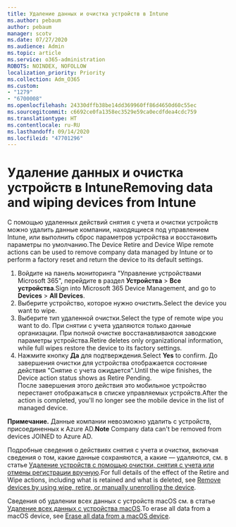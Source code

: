 ```yaml
---
title: Удаление данных и очистка устройств в Intune
ms.author: pebaum
author: pebaum
manager: scotv
ms.date: 07/27/2020
ms.audience: Admin
ms.topic: article
ms.service: o365-administration
ROBOTS: NOINDEX, NOFOLLOW
localization_priority: Priority
ms.collection: Adm_O365
ms.custom:
- "1279"
- "6700008"
ms.openlocfilehash: 24330dffb38be14dd369960ff86d4650d60c55ec
ms.sourcegitcommit: c6692ce0fa1358ec3529e59ca0ecdfdea4cdc759
ms.translationtype: HT
ms.contentlocale: ru-RU
ms.lasthandoff: 09/14/2020
ms.locfileid: "47701296"
---
```

# <a name="removing-data-and-wiping-devices-from-intune"></a><span data-ttu-id="55970-102">Удаление данных и очистка устройств в Intune</span><span class="sxs-lookup"><span data-stu-id="55970-102">Removing data and wiping devices from Intune</span></span>

<span data-ttu-id="55970-103">С помощью удаленных действий снятия с учета и очистки устройств можно удалить данные компании, находящиеся под управлением Intune, или выполнить сброс параметров устройства и восстановить параметры по умолчанию.</span><span class="sxs-lookup"><span data-stu-id="55970-103">The Device Retire and Device Wipe remote actions can be used to remove company data managed by Intune or to perform a factory reset and return the device to its default settings.</span></span>

1. <span data-ttu-id="55970-104">Войдите на панель мониторинга "Управление устройствами Microsoft 365", перейдите в раздел **Устройства** > **Все устройства**.</span><span class="sxs-lookup"><span data-stu-id="55970-104">Sign into Microsoft 365 Device Management, and go to **Devices** > **All Devices**.</span></span>
2. <span data-ttu-id="55970-105">Выберите устройство, которое нужно очистить.</span><span class="sxs-lookup"><span data-stu-id="55970-105">Select the device you want to wipe.</span></span>
3. <span data-ttu-id="55970-106">Выберите тип удаленной очистки.</span><span class="sxs-lookup"><span data-stu-id="55970-106">Select the type of remote wipe you want to do.</span></span> <span data-ttu-id="55970-107">При снятии с учета удаляются только данные организации. При полной очистке восстанавливаются заводские параметры устройства.</span><span class="sxs-lookup"><span data-stu-id="55970-107">Retire deletes only organizational information, while full wipes restore the device to its factory settings.</span></span>
4. <span data-ttu-id="55970-108">Нажмите кнопку **Да** для подтверждения.</span><span class="sxs-lookup"><span data-stu-id="55970-108">Select **Yes** to confirm.</span></span> <span data-ttu-id="55970-109">До завершения очистки для устройства отображается состояние действия "Снятие с учета ожидается".</span><span class="sxs-lookup"><span data-stu-id="55970-109">Until the wipe finishes, the Device action status shows as Retire Pending.</span></span></br>
    <span data-ttu-id="55970-110">После завершения этого действия это мобильное устройство перестанет отображаться в списке управляемых устройств.</span><span class="sxs-lookup"><span data-stu-id="55970-110">After the action is completed, you'll no longer see the mobile device in the list of managed device.</span></span>

<span data-ttu-id="55970-111">**Примечание.** Данные компании невозможно удалить с устройств, присоединенных к Azure AD.</span><span class="sxs-lookup"><span data-stu-id="55970-111">**Note** Company data can't be removed from devices JOINED to Azure AD.</span></span>

<span data-ttu-id="55970-112">Подробные сведения о действиях снятия с учета и очистки, включая сведения о том, какие данные сохраняются, а какие — удаляются, см. в статье [Удаление устройств с помощью очистки, снятия с учета или отмены регистрации вручную](https://docs.microsoft.com/intune/devices-wipe).</span><span class="sxs-lookup"><span data-stu-id="55970-112">For full details of the effect of the Retire and Wipe actions, including what is retained and what is deleted, see [Remove devices by using wipe, retire, or manually unenrolling the device](https://docs.microsoft.com/intune/devices-wipe).</span></span>

<span data-ttu-id="55970-113">Сведения об удалении всех данных с устройств macOS см. в статье [Удаление всех данных с устройства macOS](https://docs.microsoft.com/intune/device-erase).</span><span class="sxs-lookup"><span data-stu-id="55970-113">To erase all data from a macOS device, see [Erase all data from a macOS device](https://docs.microsoft.com/intune/device-erase).</span></span>